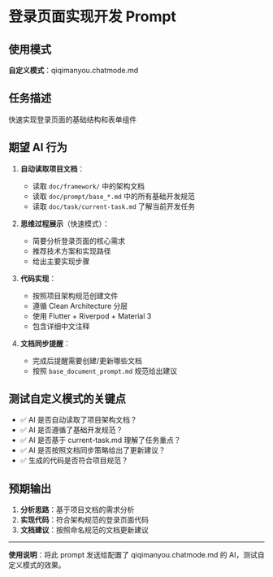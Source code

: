 # 登录页面实现开发 Prompt

## 使用模式
**自定义模式**：qiqimanyou.chatmode.md

## 任务描述
快速实现登录页面的基础结构和表单组件

## 期望 AI 行为
1. **自动读取项目文档**：
   - 读取 `doc/framework/` 中的架构文档
   - 读取 `doc/prompt/base_*.md` 中的所有基础开发规范
   - 读取 `doc/task/current-task.md` 了解当前开发任务

2. **思维过程展示**（快速模式）：
   - 简要分析登录页面的核心需求
   - 推荐技术方案和实现路径
   - 给出主要实现步骤

3. **代码实现**：
   - 按照项目架构规范创建文件
   - 遵循 Clean Architecture 分层
   - 使用 Flutter + Riverpod + Material 3
   - 包含详细中文注释

4. **文档同步提醒**：
   - 完成后提醒需要创建/更新哪些文档
   - 按照 `base_document_prompt.md` 规范给出建议

## 测试自定义模式的关键点
- ✅ AI 是否自动读取了项目架构文档？
- ✅ AI 是否遵循了基础开发规范？
- ✅ AI 是否基于 current-task.md 理解了任务重点？
- ✅ AI 是否按照文档同步策略给出了更新建议？
- ✅ 生成的代码是否符合项目规范？

## 预期输出
1. **分析思路**：基于项目文档的需求分析
2. **实现代码**：符合架构规范的登录页面代码
3. **文档建议**：按照命名规范的文档更新建议

---
**使用说明**：将此 prompt 发送给配置了 qiqimanyou.chatmode.md 的 AI，测试自定义模式的效果。
